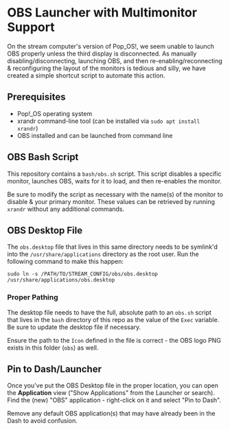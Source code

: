 # OBS Launcher with Multimonitor Support
On the stream computer's version of Pop_OS!, we seem unable to launch OBS properly unless the third display is disconnected. As manually disabling/disconnecting, launching OBS, and then re-enabling/reconnecting & reconfiguring the layout of the monitors is tedious and silly, we have created a simple shortcut script to automate this action.

## Prerequisites
* Pop!_OS operating system
* xrandr command-line tool (can be installed via `sudo apt install xrandr`)
* OBS installed and can be launched from command line

## OBS Bash Script
This repository contains a `bash/obs.sh` script. This script disables a specific monitor, launches OBS, waits for it to load, and then re-enables the monitor. 

Be sure to modify the script as necessary with the name(s) of the monitor to disable & your primary monitor. These values can be retrieved by running `xrandr` without any additional commands.

## OBS Desktop File
The `obs.desktop` file that lives in this same directory needs to be symlink'd into the `/usr/share/applications` directory as the root user. Run the following command to make this happen:

```
sudo ln -s /PATH/TO/STREAM_CONFIG/obs/obs.desktop /usr/share/applications/obs.desktop
```

### Proper Pathing
The desktop file needs to have the full, absolute path to an `obs.sh` script that lives in the `bash` directory of this repo as the value of the `Exec` variable. Be sure to update the desktop file if necessary.

Ensure the path to the `Icon` defined in the file is correct - the OBS logo PNG exists in this folder (`obs`) as well.

## Pin to Dash/Launcher
Once you've put the OBS Desktop file in the proper location, you can open the __Application__ view ("Show Applications" from the Launcher or search). Find the (new) "OBS" application - right-click on it and select "Pin to Dash".

Remove any default OBS application(s) that may have already been in the Dash to avoid confusion.